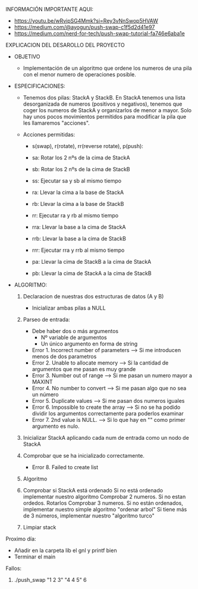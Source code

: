 INFORMACIÓN IMPORTANTE AQUI:
- https://youtu.be/wRvipSG4Mmk?si=Rey3vNnSwop5HVAW
- https://medium.com/@ayogun/push-swap-c1f5d2d41e97
- https://medium.com/nerd-for-tech/push-swap-tutorial-fa746e6aba1e

EXPLICACION DEL DESAROLLO DEL PROYECTO


- OBJETIVO
    - Implementación de un algoritmo que ordene los numeros de una pila con el menor numero de operaciones posible.


- ESPECIFICACIONES:

    - Tenemos dos pilas: StackA y StackB.
    En StackA tenemos una lista desorganizada de numeros (positivos y negativos), tenemos que coger los numeros de StackA y organizarlos de menor a mayor.
    Solo hay unos pocos movimientos permitidos para modificar la pila que les llamaremos "acciones".
    
    - Acciones permitidas:
        - s(swap), r(rotate), rr(reverse rotate), p(push):

        - sa: Rotar los 2 nºs de la cima de StackA
        - sb: Rotar los 2 nºs de la cima de StackB
        - ss: Ejecutar sa y sb al mismo tiempo

        - ra: Llevar la cima a la base de StackA
        - rb: Llevar la cima a la base de StackB
        - rr: Ejecutar ra y rb al mismo tiempo

        - rra: Llevar la base a la cima de StackA
        - rrb: Llevar la base a la cima de StackB
        - rrr: Ejecutar rra y rrb al mismo tiempo

        - pa: Llevar la cima de StackB a la cima de StackA
        - pb: Llevar la cima de StackA a la cima de StackB


- ALGORITMO:
    1. Declaracion de nuestras dos estructuras de datos (A y B)
        - Inicializar ambas pilas a NULL

    2. Parseo de entrada:
        - Debe haber dos o más argumentos
            - Nº variable de argumentos
            - Un único argumento en forma de string
        - Error 1. Incorrect number of parameters --> Si me introducen menos de dos parametros
        - Error 2. Unable to allocate memory --> Si la cantidad de argumentos que me pasan es muy grande
        - Error 3. Number out of range --> Si me pasan un numero mayor a MAXINT
        - Error 4. No number to convert --> Si me pasan algo que no sea un número
        - Error 5. Duplicate values --> Si me pasan dos numeros iguales
        - Error 6. Impossible to create the array --> Si no se ha podido dividir los argumentos correctamente para poderlos examinar
        - Error 7. 2nd value is NULL. --> Si lo que hay en "" como primer argumento es nulo.

    3. Inicializar StackA aplicando cada num de entrada como un nodo de StackA

    4. Comprobar que se ha inicializado correctamente.
        - Error 8. Failed to create list

    5. Algoritmo


    5. Comprobar si StackA está ordenado
        Si no está ordenado implementar nuestro algoritmo
        Comprobar 2 numeros. Si no estan ordedos. Rotarlos
        Comprobar 3 numeros. Si no están ordenados, implementar nuestro simple algoritmo "ordenar arbol"
        Si tiene más de 3 números, implementar nuestro "algoritmo turco"

    6. Limpiar stack



Proximo día:
- Añadir en la carpeta lib el gnl y printf bien
- Terminar el main


Fallos:
1. ./push_swap "1 2 3" "4 4 5" 6